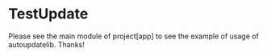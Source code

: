 # TestUpdate

Please see the main module of project[app] to see the example of usage of autoupdatelib.
Thanks!
